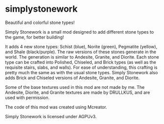 # simplystonework
Beautiful and colorful stone types!

Simply Stonework is a small mod designed to add different stone types to the game, for better building!

It adds 4 new stone types: Schist (blue), Norite (green), Pegmatite (yellow), and Shale (black/purple). The raw versions of these stones generate in the world.
The generation is similar to Andesite, Granite, and Diorite.
Each stone type can be crafted into Polished, Chiseled, and Brick types (as well as the requisite stairs, slabs, and walls).
For ease of understanding, this crafting is pretty much the same as with the usual stone types.
Simply Stonework also adds Brick and Chiseled versions of Andesite, Granite, and Diorite.

Some of the base textures used in this mod are not made by me. The Andesite, Diorite, and Granite textures are made by DRULLKUS, and are used with permission.

The code of this mod was created using Mcreator.

Simply Stonework is licensed under AGPUv3.
